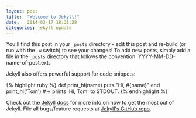 ```yaml
---
layout: post
title:  "Welcome to Jekyll!"
date:   2014-03-17 18:31:28
categories: jekyll update
---
```


You'll find this post in your `_posts` directory - edit this post and re-build (or run with the `-w` switch) to see your changes!
To add new posts, simply add a file in the `_posts` directory that follows the convention: YYYY-MM-DD-name-of-post.ext.

Jekyll also offers powerful support for code snippets:

{% highlight ruby %}
def print_hi(name)
  puts "Hi, #{name}"
end
print_hi('Tom')
#=> prints 'Hi, Tom' to STDOUT.
{% endhighlight %}

Check out the [Jekyll docs][jekyll] for more info on how to get the most out of Jekyll. File all bugs/feature requests at [Jekyll's GitHub repo][jekyll-gh].

[jekyll-gh]: https://github.com/mojombo/jekyll
[jekyll]:    http://jekyllrb.com
